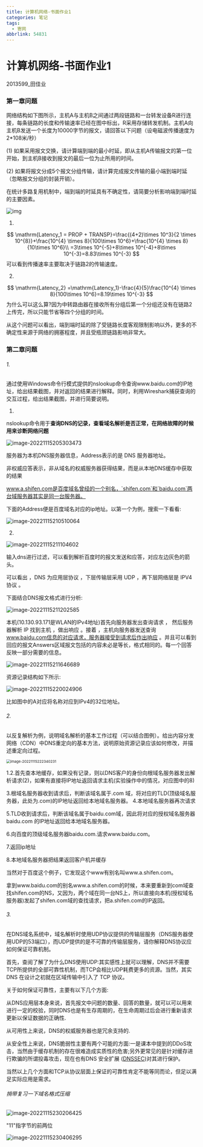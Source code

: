 ```yaml
---
title: 计算机网络-书面作业1
categories: 笔记
tags:
  - 寄网
abbrlink: 54831
---
```

# 计算机网络-书面作业1

2013599_田佳业

### 第一章问题

网络结构如下图所示，主机A与主机B之间通过两段链路和一台转发设备R进行连接，每条链路的长度和传输速率已经在图中标出，R采用存储转发机制。主机A向主机B发送一个长度为10000字节的报文，请回答以下问题（设电磁波传播速度为2*108米/秒）

(1)   如果采用报文交换，请计算端到端的最小时延，即从主机A传输报文的第一位开始，到主机B接收到报文的最后一位为止所用的时间。

(2)   如果将报文分成5个报文分组传输，请计算完成报文传输的最小端到端时延（忽略报文分组的封装开销）。

在统计多路复用机制中，端到端的时延具有不确定性，请简要分析影响端到端时延的主要因素。

![img](https://raw.githubusercontent.com/Lunaticsky-tql/blog_article_resources/main/%E8%AE%A1%E7%AE%97%E6%9C%BA%E7%BD%91%E7%BB%9C-%E4%B9%A6%E9%9D%A2%E4%BD%9C%E4%B8%9A1/20221120095815944612_600_clip_image002.png)

1.
$$
\mathrm{Latency_1 = PROP + TRANSP}=\frac{(4+2)\times 10^3}{2 \times 10^{8}}+\frac{10^{4} \times 8}{100\times 10^6}+\frac{10^{4} \times 8}{10\times 10^6}\\
=3\times 10^{-5}+8\times 10^{-4}+8\times 10^{-3}=8.83\times 10^{-3}
$$
可以看到传播速率主要取决于链路2的传输速度。

2.


$$
\mathrm{Latency_2} =\mathrm{Latency_1}-\frac{4}{5}\frac{10^{4} \times 8}{100\times 10^6}=8.19\times 10^{-3}
$$
为什么可以这么算?因为中转路由器在接收所有分组后第一个分组还没有在链路2上传完，所以只能节省等四个分组的时间。



从这个问题可以看出，端到端时延的除了受链路长度客观限制影响以外，更多的不确定性来源于网络的拥塞程度，并且受瓶颈链路影响非常大。



### 第二章问题

###### 1.

通过使用Windows命令行模式提供的nslookup命令查询www.baidu.com的IP地址，给出结果截图，并对返回的结果进行解释。同时，利用Wireshark捕获查询的交互过程，给出结果截图，并进行简要说明。

1)

nslookup命令用于**查询DNS的记录，查看域名解析是否正常，在网络故障的时候用来诊断网络问题**

![image-20221115205303473](https://raw.githubusercontent.com/Lunaticsky-tql/blog_article_resources/main/%E8%AE%A1%E7%AE%97%E6%9C%BA%E7%BD%91%E7%BB%9C-%E4%B9%A6%E9%9D%A2%E4%BD%9C%E4%B8%9A1/20221120095816836309_574_image-20221115205303473.png)

服务器为本机DNS服务器信息，Address表示的是 DNS 服务器地址。

非权威应答表示，非从域名的权威服务器获得结果，而是从本地DNS缓存中获取的结果

www.a.shifen.com是百度域名曾经的一个别名，`shifen.com`和`baidu.com`两台域服务器其实是同一台服务器。

下面的Address便是百度域名对应的ip地址。以第一个为例，搜索一下看看:

![image-20221115210510064](https://raw.githubusercontent.com/Lunaticsky-tql/blog_article_resources/main/%E8%AE%A1%E7%AE%97%E6%9C%BA%E7%BD%91%E7%BB%9C-%E4%B9%A6%E9%9D%A2%E4%BD%9C%E4%B8%9A1/20221120095817744460_340_image-20221115210510064.png)

2)

![image-20221115211104602](https://raw.githubusercontent.com/Lunaticsky-tql/blog_article_resources/main/%E8%AE%A1%E7%AE%97%E6%9C%BA%E7%BD%91%E7%BB%9C-%E4%B9%A6%E9%9D%A2%E4%BD%9C%E4%B8%9A1/20221120095840824680_626_image-20221115211104602.png)

输入dns进行过滤，可以看到解析百度时的报文发送和应答，对应左边灰色的箭头。

可以看出 ，DNS 为应用层协议 ，下层传输层采用 UDP ，再下层网络层是 IPV4 协议 。 

下面结合DNS报文格式进行分析:

![image-20221115211202585](https://raw.githubusercontent.com/Lunaticsky-tql/blog_article_resources/main/%E8%AE%A1%E7%AE%97%E6%9C%BA%E7%BD%91%E7%BB%9C-%E4%B9%A6%E9%9D%A2%E4%BD%9C%E4%B8%9A1/20221120095842598552_479_image-20221115211202585.png)

本机(10.130.93.171是WLAN的IPv4地址)首先向服务器发出查询请求 ， 然后服务器解析 IP 找到主机 ，做出响应 。接着 ，主机向服务器发送查询 www.baidu.com信息的对应请求，服务器接受到请求后作出响应 。并且可以看到回应的报文Answers区域报文包括的内容未必是等长，格式相同的。每一个回答反映一部分需要的信息。



![image-20221115211646689](https://raw.githubusercontent.com/Lunaticsky-tql/blog_article_resources/main/%E8%AE%A1%E7%AE%97%E6%9C%BA%E7%BD%91%E7%BB%9C-%E4%B9%A6%E9%9D%A2%E4%BD%9C%E4%B8%9A1/20221120095845117430_948_image-20221115211646689.png)

资源记录结构如下所示:

![image-20221115220024906](https://raw.githubusercontent.com/Lunaticsky-tql/blog_article_resources/main/%E8%AE%A1%E7%AE%97%E6%9C%BA%E7%BD%91%E7%BB%9C-%E4%B9%A6%E9%9D%A2%E4%BD%9C%E4%B8%9A1/20221120100009402791_134_image-20221115220024906.png)

比如图中的A对应将名称对应到IPv4的32位地址。

###### 2.

以反复解析为例，说明域名解析的基本工作过程（可以结合图例）。给出内容分发网络（CDN）中DNS重定向的基本方法，说明原始资源记录应该如何修改，并描述重定向过程。

<img src="https://raw.githubusercontent.com/Lunaticsky-tql/blog_article_resources/main/%E8%AE%A1%E7%AE%97%E6%9C%BA%E7%BD%91%E7%BB%9C-%E4%B9%A6%E9%9D%A2%E4%BD%9C%E4%B8%9A1/20221120100010926561_580_image-20221115222340231.png" alt="image-20221115222340231" style="zoom: 67%;" />

1.2.首先查本地缓存，如果没有记录，则以DNS客户的身份向根域名服务器发出解析请求(2)，如果有直接将IP地址返回请求主机(实验操作中的情况，对应图中的8)

3.根域名服务器收到请求后，判断该域名属于.com 域，将对应的TLD(顶级域名服务器，此处为.com)的IP地址返回给本地域名服务器。
4.本地域名服务器再次请求

5.TLD收到请求后，判断该域名属于baidu.com域，因此将对应的授权域名服务器baidu.com 的IP地址返回给本地域名服务器。

6.向百度的顶级域名服务器baidu.com.请求www.baidu.com。

7.返回ip地址

8.本地域名服务器把结果返回客户机并缓存

当然对于百度这个例子，它发现这个www有别名叫www.a.shifen.com。

拿到www.baidu.com的别名www.a.shifen.com的时候，本来要重新到com域查找shifen.com的NS，又因为，两个域在同一台NS上，所以直接向本机(授权域名服务器)发起了shifen.com域的查找请求，把a.shifen.com的IP返回。

###### 3.

在DNS域名系统中，域名解析时使用UDP协议提供的传输层服务（DNS服务器使用UDP的53端口），而UDP提供的是不可靠的传输层服务，请你解释DNS协议应如何保证可靠机制。

首先，查阅了解了为什么DNS使用UDP:其实感性上就可以理解，DNS并不需要TCP所提供的全部可靠性机制，而TCP会相比UDP耗费更多的资源。当然，其实DNS 在设计之初就在区域传输中引入了 TCP 协议。

关于如何保证可靠性，主要有以下几个方面:

从DNS应用层本身来说，首先报文中问题的数量、回答的数量，就可以可以用来进行一定的校验，同时DNS也是有生存周期的，在生命周期过后会进行重新请求更新以保证数据的正确性.

从可用性上来说，DNS的权威服务器也是冗余支持的.

从安全性上来说，DNS脆弱性主要有两个可能的方面:一是课本中提到的DDoS攻击，当然由于缓存机制的存在很难造成实质性的危害;另外更常见的是针对缓存进行欺骗的所谓投毒攻击，现在也有DNS 安全扩展 ([DNSSEC](https://cloud.google.com/dns/docs/dnssec?hl=zh-cn))对其进行保护。

当然以上几个方面和TCP从协议层面上保证的可靠性肯定不能等同而论，但足以满足实际应用是需求。

###### 捎带复习一下域名格式压缩

![image-20221115230206425](https://raw.githubusercontent.com/Lunaticsky-tql/blog_article_resources/main/%E8%AE%A1%E7%AE%97%E6%9C%BA%E7%BD%91%E7%BB%9C-%E4%B9%A6%E9%9D%A2%E4%BD%9C%E4%B8%9A1/20221120100012567584_212_image-20221115230206425.png)

"11"指字节的前两位

![image-20221115230406295](https://raw.githubusercontent.com/Lunaticsky-tql/blog_article_resources/main/%E8%AE%A1%E7%AE%97%E6%9C%BA%E7%BD%91%E7%BB%9C-%E4%B9%A6%E9%9D%A2%E4%BD%9C%E4%B8%9A1/20221120100014215164_756_image-20221115230406295.png)
